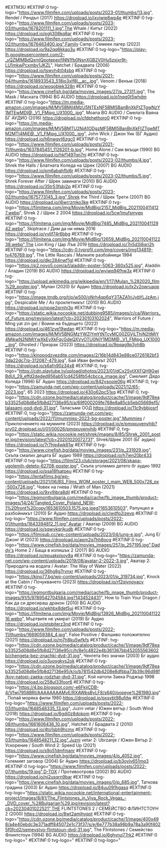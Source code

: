 #EXTM3U
#EXTINF:0 tvg-logo="https://www.filmifen.com/uploads/posts/2023-01/thumbs/13.jpg", Rendel / Рендъл (2017)
https://dropload.io/jxvjwje8wp4e
#EXTINF:0 tvg-logo="https://www.filmifen.com/uploads/posts/2023-03/thumbs/1678201111_1.jpg",The Whale / Китът (2022)
https://dropload.io/pglj308kq8ar
#EXTINF:0 tvg-logo="https://www.filmifen.com/uploads/posts/2023-02/thumbs/1676463400.jpg",Family Camp / Семеен лагер (2022)
https://dropload.io/9a2qq6kkao3u
#EXTINF:0 tvg-logo="https://play-lh.googleusercontent.com/2-_vQZMIMBdQxmIQpotepexfiNN1fb0NsnXGB2V0Hu5zsjxr9t-LU1mkwPcxmbv1JKZL", Hatchet / Брадвата (2006)
https://dropload.io/tswvh4t04sbq
#EXTINF:0 tvg-logo="https://www.filmifen.com/uploads/posts/2021-04/thumbs/1618933543_518jo3xlf8l__ac_.jpg", Venom / Венъм (2018)
https://dropload.io/woqoblek328n
#EXTINF:0 tvg-logo="https://www.cinefish.bg/data/movies_images/27/p_27311.jpg", The Mask / Маската (1994) BG AUDIO
https://dropload.io/p1nqg0t5whdm
#EXTINF:0 tvg-logo="https://m.media-amazon.com/images/M/MV5BMjI4MzU5NTExNF5BMl5BanBnXkFtZTgwNzY1MTEwMDI@._V1_FMjpg_UX1000_.jpg", Moana BG AUDIO / Смелата Ваяна БГ АУДИО (2016)
https://dropload.io/cfdphethoro0
#EXTINF:0 tvg-logo="https://m.media-amazon.com/images/M/MV5BMTU2NjA1ODgzMF5BMl5BanBnXkFtZTgwMTM2MTI4MjE@._V1_FMjpg_UX1000_.jpg", John Wick / Джон Уик (БГ Аудио)
https://dropload.io/h6nwqyt6zgc0
#EXTINF:0 tvg-logo="https://www.filmifen.com/uploads/posts/2021-11/thumbs/1637845451_1126201-b.jpg", Home Alone / Сам вкъщи (1990) BG AUDIO
https://dropload.io/hkf1497qn7nj
#EXTINF:0 tvg-logo="https://www.filmifen.com/uploads/posts/2023-02/thumbs/4.jpg", Shrek the Halls / Блатната Коледа на Шрек (2007) BG AUDIO
https://dropload.io/pm6abahfbi6r
#EXTINF:0 tvg-logo="https://www.filmifen.com/uploads/posts/2023-02/thumbs/5.jpg", Shrek Forever After / Шрек завинаги (2010) BG AUDIO
https://dropload.io/35tr53fsbj2p
#EXTINF:0 tvg-logo="https://www.filmifen.com/uploads/posts/2023-02/thumbs/1675773145_3.jpg",Shrek the Third / Шрек Трети (2007) BG AUDIO
https://dropload.io/i6wrrzmko3ke
#EXTINF:0 tvg-logo="https://filmitena.com/img/Movie/MidBig/2157_MidBig_20211004114127.webp", Shrek 2 / Шрек 2 2004
https://dropload.io/5cw1mufsmyep
#EXTINF:0 tvg-logo="https://filmitena.com/img/Movie/MidBig/7485_MidBig_20211004112942.webp", Skiptrace / Дим да ни няма 2016
https://dropload.io/yvlif74r6bbg
#EXTINF:0 tvg-logo="https://filmitena.com/img/Movie/MidBig/12659_MidBig_20211004112238.webp",The Lion King / Цар Лъв 2019
https://dropload.io/7n5d3i8qri2h
#EXTINF:0 tvg-logo="https://cdn-0.tvprofil.com/img/covers/img134819-tv476769.jpg", The  Little Rascals / Малките разбойници 1994
https://dropload.io/dkc284nwf1gl
#EXTINF:0 tvg-logo="https://p2.novo5.com/a/l/aladdin-poster-5063-360x525.jpg", Aladdin / Аладин (2019) BG AUDIO
https://dropload.io/wyiwq94fhw3x
#EXTINF:0 tvg-logo="https://upload.wikimedia.org/wikipedia/en/1/17/Mulan_%282020_film%29_poster.jpg", Мулан (2020) Бг Аудио
https://dropload.io/lx2v2owruaop
#EXTINF:0 tvg-logo="https://image.tmdb.org/t/p/w500/oNrh4qp6qY3TAZA1riJybYLJzAm.jpg", Despicable Me / Аз проклетникът (2010) BG AUDIO
https://dropload.io/npqe2prnhi3o
#EXTINF:0 tvg-logo="https://static.wikia.nocookie.net/dubbing9585/images/c/ca/Warriors_of_Future.png/revision/latest?cb=20230103102024", Warriors of Future / Ming yat zin gei / Воини на бъдещето (2022)
https://dropload.io/461zye19wdan
#EXTINF:0 tvg-logo="https://m.media-amazon.com/images/M/MV5BNGMzYWZlYmYtNTcyMC00ZGVjLThjN2ItMjY4MjkwN2NlMjYwXkEyXkFqcGdeQXVyOTU0NjY1MDM@._V1_FMjpg_UX1000_.jpg", Ghosted / Призрак (2023)
https://dropload.io/9pqag9p3yh8b
#EXTINF:0 tvg-logo="https://kinopodzvezdite.com/images/2/16b14d843e88ce0726182bf33da22dc7/p-312087-479.jpg", Бай Иван филмът 2021 
https://dropload.io/s6afn90z34x8
#EXTINF:0, tvg-logo="https://cdn.playtube.tv/upload/photos/2023/01/dCx2SytXXFQH9GwjBdUl_29_effd2deded956ab51cd4258fb54cbcca_image.jpg", Смелият Дядо Коледа (1996) БГ Аудио
https://dropload.io/842ysooie06g
#EXTINF:0, tvg-logo="https://zamunda-net.com/wp-content/uploads/2021/12/65-2023.jpg", 65 2023
https://dropload.io/430o62pc51xq
#EXTINF:0, tvg-logo="https://cdn.ozone.bg/media/catalog/product/cache/1/image/9df78eab33525d08d6e5fb8d27136e95/t/a/69f000209fe768e8a85cb5eb05669ef5/talasami-ood-dvd-31.jpg", Таласъми ООД
https://dropload.io/11c9ybbjosrf
#EXTINF:0, tvg-logo="https://zamunda-net.com/wp-content/uploads/2022/11/mummies-2023-bg-poster.jpg",Mummies / Приключението на мумиите (2023) 
https://dropload.io/e/pmqxuyenyhib?srv02.dropload.io/i/01/00026/pmqxuyenyhib
#EXTINF:0, tvg-logo="https://static.wikia.nocookie.net/shrek/images/8/85/Shrek_2001_poster.jpg/revision/latest?cb=20201020072731", Shrek/Шрек 2001 (БГ аудио)
https://dropload.io/7r7hje4wk61w
#EXTINF:0 tvg-logo="https://www.cinefish.bg/data/movies_images/231/p_231929.jpg", Скъпа смалих децата БГ аудио 1989
https://dropload.io/h7ien20br433
#EXTINF:0 tvg-logo="https://filmi123.club/storage/2021/08/skapa-ugolemih-deteto-62708-poster.jpg", Скъпа уголемих детето бг аудио 1992
https://dropload.io/psa18fsatpeu
#EXTINF:0 tvg-logo="https://lentafilms.bg/wp-content/uploads/2021/06/BS_Films_WOM_poster_I_main_WEB_500x726_px-500x726.jpg", Човек на гнева / Wrath of Man (2021)
https://dropload.io/9xy9ibra8djl
#EXTINF:0 tvg-logo="https://egmontbulgaria.com/media/cache/fb_image_thumb/product-images/14/24/Tangled_Cover_Poland_NEW-1%20front%20copy1653610503.1575.jpg.jpeg?1653610503", Рапунцел и разбойникът (2010) Бг Аудио
https://dropload.io/clwdfp2izevp
#EXTINF:0 tvg-logo="https://www.filmifen.com/uploads/posts/2022-01/thumbs/1643394812_11.jpg",Avatar / Аватар (2009) BG AUDIO
https://dropload.io/sqwykqrjkudb
#EXTINF:0 tvg-logo="https://filmisub.cc/wp-content/uploads/2023/04/jung-e.jpg", Jung E/Джонг И (2023) 
https://dropload.io/apm2q7hh8ocg
#EXTINF:0 tvg-logo="https://www.cinefish.bg/data/movies_images/257/p_257195.jpg",Daddy's Home 2 / Баща в излишък 2 (2017) BG AUDIO
https://dropload.io/epuakpisoy8a
#EXTINF:0 tvg-logo="https://zamunda-net.com/wp-content/uploads/2019/08/avatar-2-2022-3.jpg", Аватар 2: Природата на водата / Avatar: The Way of Water (2022)
https://dropload.io/36hg8g7rvnxr
#EXTINF:0 tvg-logo="https://kino77.bg/wp-content/uploads/2023/01/p_319734.jpg", Knock at the Cabin / Почукването (2023)
https://dropload.io/rf2qjvnoyacv
#EXTINF:0 tvg-logo="https://egmontbulgaria.com/media/cache/fb_image_thumb/product-images/91/5/9789542704584.jpg?1434524431", How to Train Your Dragon / Как да си дресираш дракон (2010) BG AUDIO
https://dropload.io/wkhbx8det5uj
#EXTINF:0 tvg-logo="https://filmitena.com/img/Movie/MidBig/13926_MidBig_20211004112216.webp", Мъртвите не умират (2019) Бг Аудио
https://dropload.io/ptpbjterz3nd
#EXTINF:0 tvg-logo="https://www.filmifen.com/uploads/posts/2022-11/thumbs/1669059384_4.jpg", False Positive / Фалшиво положително (2021)
https://dropload.io/m7h8ku5wfkfs
#EXTINF: tvg-logo="https://cdn.ozone.bg/media/catalog/product/cache/1/image/9df78eab33525d08d6e5fb8d27136e95/c/h/8e1c4822e4b361367bb452055563602b/chengeta-bez-znachki-dvd-31.jpg", Ченгета без значки (2003) Бг аудио
https://dropload.io/o3uosgkys2ok
#EXTINF:0 tvg-logo="https://cdn.ozone.bg/media/catalog/product/cache/1/image/9df78eab33525d08d6e5fb8d27136e95/k/o/b781542db4208e8dfbba73b39c96d98f/koy-natopi-zaeka-rodzhar-dvd-31.jpg", Кой натопи Заека Роджър 1998
https://dropload.io/258ul33foor6
#EXTINF:0 tvg-logo="https://4.bp.blogspot.com/-e6FkjiCDB-4/Vfwj7958BRI/AAAAAAAAMvE/RXAWbsByLF8/s640/popeye%2B1980.jpg", Попай моряка филм 1980
https://dropload.io/pxsvbt98ufdw
#EXTINF:0 tvg-logo="https://www.filmifen.com/uploads/posts/2022-03/thumbs/1648548335_13.jpg", Juzni vetar / Южен вятър / South Wind (2018)
https://dropload.io/6gdi0z8dokom
#EXTINF:0 tvg-logo="https://www.filmifen.com/uploads/posts/2022-08/thumbs/1661606436_10.jpg", Hatchet II / Брадвата 2 (2010)
https://dropload.io/4to1sbh9hcmx
#EXTINF:0 tvg-logo="https://www.filmifen.com/uploads/posts/2022-03/thumbs/1648548211_12.jpg",Juzni vetar 2: Ubrzanje / Южен Вятър 2: Ускорение / South Wind 2: Speed Up (2021)
https://dropload.io/s9o51dmfmanr
#EXTINF:0 tvg-logo="https://www.cinefish.bg/data/movies_images/4/p_4052.jpg", Големият заговор (2004) Бг Аудио
https://dropload.io/b3oylv651mq3
#EXTINF:0 tvg-logo="https://www.filmifen.com/uploads/posts/2022-07/thumbs/19.jpg",D-TOX / Противоотрова (2002) BG AUDIO
https://dropload.io/nj2usqrn9bar
#EXTINF:0 tvg-logo="https://www.cinefish.bg/data/movies_images/0/p_685.jpg", Таткова градина (2003) Бг Аудио
https://dropload.io/84uu091hgasq
#EXTINF:0 tvg-logo="https://static.wikia.nocookie.net/international-entertainment-project/images/8/81/The_Flintstones_in_Viva_Rock_Vegas_-_DVD_cover_%28Bulgarian%29.jpg/revision/latest?cb=20230401022521",THE FLINTSTONES 2 / СЕМЕЙСТВО ФЛИНТСТОУН 2 (2000)
https://dropload.io/8wt2amjhyqot
#EXTINF:0 tvg-logo="https://cdn.ozone.bg/media/catalog/product/cache/1/image/400x498/a4e40ebdc3e371adff845072e1c73f37/s/e/6e777b38a98b9a78a3a90f4025f0fcd2/semeystvo-flintstoun-dvd-31.jpg", The Flintstones / Семейство Флинтстоун (1994) BG AUDIO
https://dropload.io/6ghyruj77rk2
#EXTINF:0 tvg-logo="
#EXTINF:0 tvg-logo="
#EXTINF:0 tvg-logo="





















